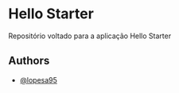 # Hello Starter

Repositório voltado para a aplicação Hello Starter

## Authors

- [@lopesa95](https://www.github.com/lopesa95)
